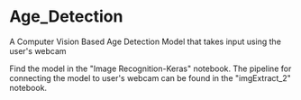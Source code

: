 # Age_Detection
A Computer Vision Based Age Detection Model that takes input using the user's webcam

Find the model in the "Image Recognition-Keras" notebook.
The pipeline for connecting the model to user's webcam can be found in the "imgExtract_2" notebook.
